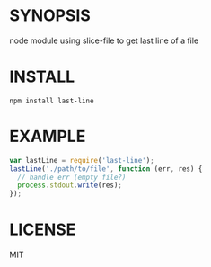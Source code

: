 # SYNOPSIS
node module using slice-file to get last line of a file

# INSTALL

`npm install last-line`

# EXAMPLE

```js
var lastLine = require('last-line');
lastLine('./path/to/file', function (err, res) {
  // handle err (empty file?)
  process.stdout.write(res);
});
```

# LICENSE
MIT
